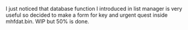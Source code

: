 I just noticed that database function I introduced in list manager is very useful so decided to make a form for key and urgent quest inside mhfdat.bin.
WIP but 50% is done.
